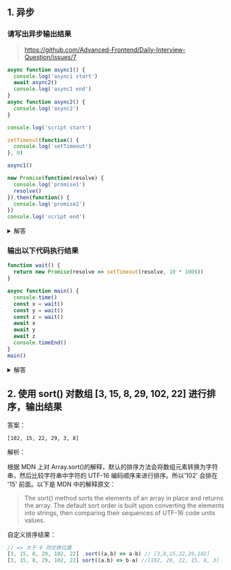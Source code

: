 ## 1. 异步

### 请写出异步输出结果

> https://github.com/Advanced-Frontend/Daily-Interview-Question/issues/7

```js
async function async1() {
  console.log('async1 start')
  await async2()
  console.log('async1 end')
}
async function async2() {
  console.log('async2')
}

console.log('script start')

setTimeout(function() {
  console.log('setTimeout')
}, 0)

async1()

new Promise(function(resolve) {
  console.log('promise1')
  resolve()
}).then(function() {
  console.log('promise2')
})
console.log('script end')
```

<details>
<summary>解答</summary>

```js
// script start
// async1 start
// async2
// promise1
// script end
// async1 end
// promise2
// setTimeout
```

</details>

### 输出以下代码执行结果

```js
function wait() {
  return new Promise(resolve => setTimeout(resolve, 10 * 1000))
}

async function main() {
  console.time()
  const x = wait()
  const y = wait()
  const z = wait()
  await x
  await y
  await z
  console.timeEnd()
}
main()
```

<details>
<summary>解答</summary>

```js
function wait() {
  return new Promise(resolve => setTimeout(resolve, 10 * 1000))
}

async function main() {
  console.time()
  const x = await wait() // 每个都是都执行完才结,包括setTimeout（10*1000）的执行时间
  const y = await wait() // 执行顺序 x->y->z 同步执行，x 与 setTimeout 属于同步执行
  const z = await wait()
  console.timeEnd() // default: 30099.47705078125ms

  console.time()
  const x1 = wait() // x1,y1,z1 同时异步执行， 包括setTimeout（10*1000）的执行时间
  const y1 = wait() // x1 与 setTimeout 属于同步执行
  const z1 = wait()
  await x1
  await y1
  await z1
  console.timeEnd() // default: 10000.67822265625ms
}
main()
```

</details>

## 2. 使用 sort() 对数组 [3, 15, 8, 29, 102, 22] 进行排序，输出结果

答案：

`[102, 15, 22, 29, 3, 8]`

解析：

根据 MDN 上对 Array.sort()的解释，默认的排序方法会将数组元素转换为字符串，然后比较字符串中字符的 UTF-16 编码顺序来进行排序。所以'102' 会排在 '15' 前面。以下是 MDN 中的解释原文：

> The sort() method sorts the elements of an array in place and returns the array. The default sort order is built upon converting the elements into strings, then comparing their sequences of UTF-16 code units values.

自定义排序结果：

```js
// => 大于 0 则交换位置
[3, 15, 8, 29, 102, 22] .sort((a,b) => a-b) // [3,8,15,22,29,102]
[3, 15, 8, 29, 102, 22] sort((a,b) => b-a) //[102, 29, 22, 15, 8, 3]
```
